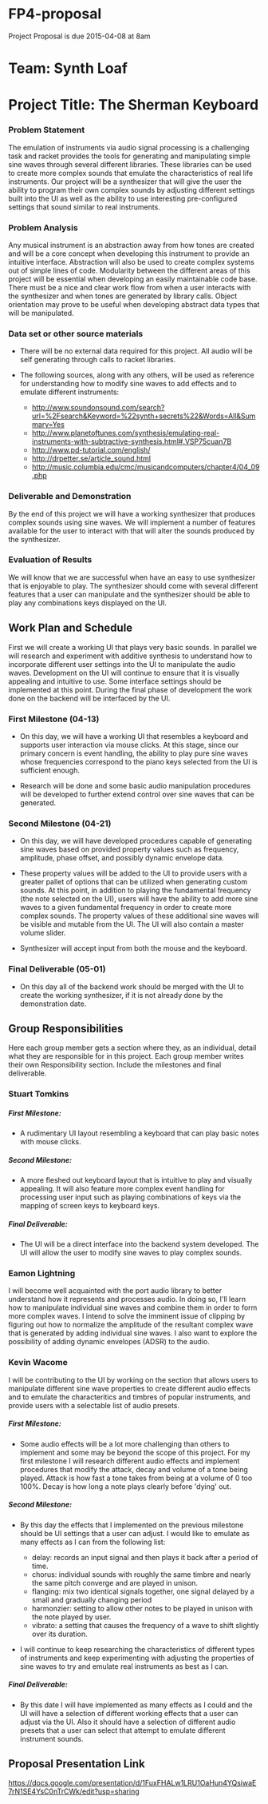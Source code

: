 # FP4-proposal
Project Proposal is due 2015-04-08 at 8am

# Team: Synth Loaf

# Project Title: The Sherman Keyboard
### Problem Statement
The emulation of instruments via audio signal processing is a challenging task and racket provides the tools for generating and manipulating simple sine waves through several different libraries. These libraries can be used to create more complex sounds that emulate the characteristics of real life instruments. Our project will be a synthesizer that will give the user the ability to program their own complex sounds by adjusting different settings built into the UI as well as the ability to use interesting pre-configured settings that sound similar to real instruments.

### Problem Analysis
Any musical instrument is an abstraction away from how tones are created and will be a core concept when developing this instrument to provide an intuitive interface. Abstraction will also be used to create complex systems out of simple lines of code. Modularity between the different areas of this project will be essential when developing an easily maintainable code base. There must be a nice and clear work flow from when a user interacts with the synthesizer and when tones are generated by library calls. Object orientation may prove to be useful when developing abstract data types that will be manipulated.

### Data set or other source materials
* There will be no external data required for this project. All audio will be self generating through calls to racket libraries.

* The following sources, along with any others, will be used as reference for understanding how to modify sine waves to add effects and to emulate different instruments:

  * http://www.soundonsound.com/search?url=%2Fsearch&Keyword=%22synth+secrets%22&Words=All&Summary=Yes
  * http://www.planetoftunes.com/synthesis/emulating-real-instruments-with-subtractive-synthesis.html#.VSP75cuan7B
  * http://www.pd-tutorial.com/english/
  * http://drpetter.se/article_sound.html
  * http://music.columbia.edu/cmc/musicandcomputers/chapter4/04_09.php

### Deliverable and Demonstration
By the end of this project we will have a working synthesizer that produces complex sounds using sine waves. We will implement a number of features available for the user to interact with that will alter the sounds produced by the synthesizer.

### Evaluation of Results
We will know that we are successful when have an easy to use synthesizer that is enjoyable to play. The synthesizer should come with several different features that a user can manipulate and the synthesizer should be able to play any combinations keys displayed on the UI.

## Work Plan and Schedule
First we will create a working UI that plays very basic sounds. In parallel we will research and experiment with additive synthesis to understand how to incorporate different user settings into the UI to manipulate the audio waves. Development on the UI will continue to ensure that it is visually appealing and intuitive to use. Some interface settings should be implemented at this point. During the final phase of development the work done on the backend will be interfaced by the UI.

### First Milestone (04-13)
- On this day, we will have a working UI that resembles a keyboard and supports user interaction via mouse clicks. At this stage, since our primary concern is event handling, the ability to play pure sine waves whose frequencies correspond to the piano keys selected from the UI is sufficient enough. 

- Research will be done and some basic audio manipulation procedures will be developed to further extend control over sine waves that can be generated. 

### Second Milestone (04-21)
- On this day, we will have developed procedures capable of generating sine waves based on provided property values such as frequency, amplitude, phase offset, and possibly dynamic envelope data. 

- These property values will be added to the UI to provide users with a greater pallet of options that can be utilized when generating custom sounds. At this point, in addition to playing the fundamental frequency (the note selected on the UI), users will have the ability to add more sine waves to a given fundamental frequency in order to create more complex sounds. The property values of these additional sine waves will be visible and mutable from the UI. The UI will also contain a master volume slider. 

- Synthesizer will accept input from both the mouse and the keyboard.

### Final Deliverable (05-01)
 * On this day all of the backend work should be merged with the UI to create the working synthesizer, if it is not already done by the demonstration date.

## Group Responsibilities
Here each group member gets a section where they, as an individual, detail what they are responsible for in this
project. Each group member writes their own Responsibility section. Include the milestones and final deliverable.

### Stuart Tomkins
##### First Milestone:

* A rudimentary UI layout resembling a keyboard that can play basic notes with mouse clicks.

##### Second Milestone:

* A more fleshed out keyboard layout that is intuitive to play and visually appealing. It will also feature more complex event handling for processing user input such as playing combinations of keys via the mapping of screen keys to keyboard keys.

##### Final Deliverable:

* The UI will be a direct interface into the backend system developed. The UI will allow the user to modify sine waves to play complex sounds.


### Eamon Lightning
I will become well acquainted with the port audio library to better understand how it represents and processes audio. In doing so, I'll learn how to manipulate individual sine waves and combine them in order to form more complex waves. I intend to solve the imminent issue of clipping by figuring out how to normalize the amplitude of the resultant complex wave that is generated by adding individual sine waves. I also want to explore the possibility of adding dynamic envelopes (ADSR) to the audio. 

### Kevin Wacome 
I will be contributing to the UI by working on the section that allows users to manipulate different sine wave properties to create different audio effects and to emulate the characteritics and timbres of popular instruments, and provide users with a selectable list of audio presets. 

##### First Milestone:

  * Some audio effects will be a lot more challenging than others to implement and some may be beyond the scope of this project. For my first milestone I will research different audio effects and implement procedures that modify the attack, decay and volume of a tone being played. Attack is how fast a tone takes from being at a volume of 0 too 100%.
Decay is how long a note plays clearly before 'dying' out.

##### Second Milestone:

  * By this day the effects that I implemented on the previous milestone should be UI settings that a user can adjust. I would like to emulate as many effects as I can from the following list:

    * delay: records an input signal and then plays it back after a period of time.
    * chorus: individual sounds with roughly the same timbre and nearly the same pitch converge and are played in unison.
    * flanging: mix two identical signals together, one signal delayed by a small and gradually changing period
    * harmonzier: setting to allow other notes to be played in unison with the note played by user.
    * vibrato: a setting that causes the frequency of a wave to shift slightly over its duration.

  * I will continue to keep researching the characteristics of different types of instruments and keep experimenting with adjusting the properties of sine waves to try and emulate real instruments as best as I can.

##### Final Deliverable:

  * By this date I will have implemented as many effects as I could and the UI will have a selection of different working effects that a user can adjust via the UI. Also it should have a selection of different audio presets that a user can select that attempt to emulate different instrument sounds.

## Proposal Presentation Link

https://docs.google.com/presentation/d/1FuxFHALw1LRU1OaHun4YQsiwaE7rN1SE4YsC0nTrCWk/edit?usp=sharing

<!-- Links -->
[piazza]: https://piazza.com/class/i55is8xqqwhmr?cid=453
[markdown]: https://help.github.com/articles/markdown-basics/
